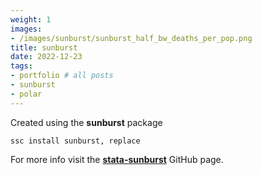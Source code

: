 ```yaml
---
weight: 1
images:
- /images/sunburst/sunburst_half_bw_deaths_per_pop.png
title: sunburst
date: 2022-12-23
tags:
- portfolio # all posts
- sunburst
- polar
---
```



Created using the **sunburst** package

```
ssc install sunburst, replace
```

For more info visit the [**stata-sunburst**][def] GitHub page.

[def]: https://github.com/asjadnaqvi/stata-sunburst